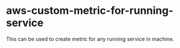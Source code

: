 # aws-custom-metric-for-running-service
This can be used to create metric for any running service in machine.
